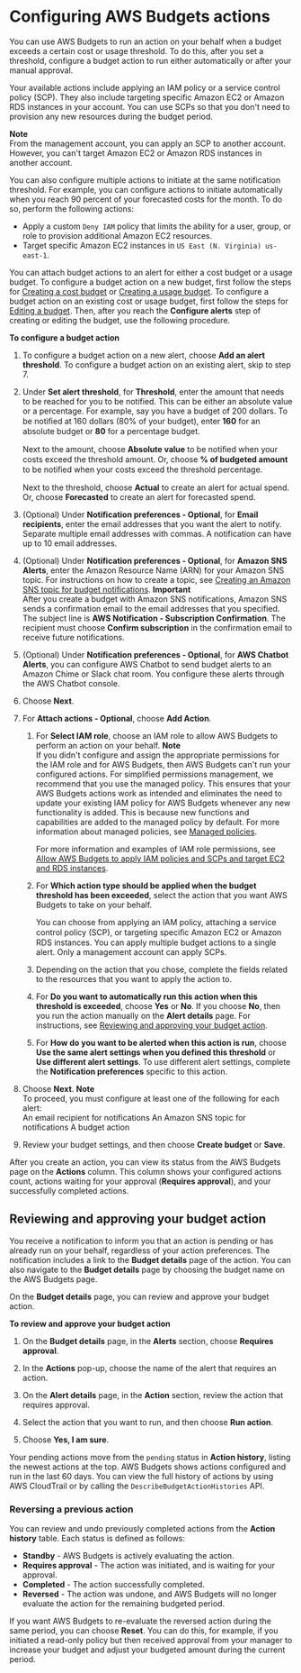# Configuring AWS Budgets actions<a name="budgets-controls"></a>

You can use AWS Budgets to run an action on your behalf when a budget exceeds a certain cost or usage threshold\. To do this, after you set a threshold, configure a budget action to run either automatically or after your manual approval\.

Your available actions include applying an IAM policy or a service control policy \(SCP\)\. They also include targeting specific Amazon EC2 or Amazon RDS instances in your account\. You can use SCPs so that you don't need to provision any new resources during the budget period\.

**Note**  
From the management account, you can apply an SCP to another account\. However, you can't target Amazon EC2 or Amazon RDS instances in another account\. 

You can also configure multiple actions to initiate at the same notification threshold\. For example, you can configure actions to initiate automatically when you reach 90 percent of your forecasted costs for the month\. To do so, perform the following actions:
+ Apply a custom `Deny IAM` policy that limits the ability for a user, group, or role to provision additional Amazon EC2 resources\.
+ Target specific Amazon EC2 instances in `US East (N. Virginia) us-east-1`\.

You can attach budget actions to an alert for either a cost budget or a usage budget\. To configure a budget action on a new budget, first follow the steps for [Creating a cost budget](budgets-create.md#create-cost-budget) or [Creating a usage budget](budgets-create.md#create-usage-budget)\. To configure a budget action on an existing cost or usage budget, first follow the steps for [Editing a budget](budgets-edit.md)\. Then, after you reach the **Configure alerts** step of creating or editing the budget, use the following procedure\.<a name="create-budget-action"></a>

**To configure a budget action**

1. To configure a budget action on a new alert, choose **Add an alert threshold**\. To configure a budget action on an existing alert, skip to step 7\.

1. Under **Set alert threshold**, for **Threshold**, enter the amount that needs to be reached for you to be notified\. This can be either an absolute value or a percentage\. For example, say you have a budget of 200 dollars\. To be notiﬁed at 160 dollars \(80% of your budget\), enter **160** for an absolute budget or **80** for a percentage budget\.

   Next to the amount, choose **Absolute value** to be notiﬁed when your costs exceed the threshold amount\. Or, choose **% of budgeted amount** to be notiﬁed when your costs exceed the threshold percentage\.

   Next to the threshold, choose **Actual** to create an alert for actual spend\. Or, choose **Forecasted** to create an alert for forecasted spend\.

1. \(Optional\) Under **Notification preferences \- Optional**, for **Email recipients**, enter the email addresses that you want the alert to notify\. Separate multiple email addresses with commas\. A notification can have up to 10 email addresses\.

1. \(Optional\) Under **Notification preferences \- Optional**, for **Amazon SNS Alerts**, enter the Amazon Resource Name \(ARN\) for your Amazon SNS topic\. For instructions on how to create a topic, see [Creating an Amazon SNS topic for budget notifications](budgets-sns-policy.md)\.
**Important**  
After you create a budget with Amazon SNS notifications, Amazon SNS sends a confirmation email to the email addresses that you specified\. The subject line is **AWS Notification \- Subscription Confirmation**\. The recipient must choose **Confirm subscription** in the confirmation email to receive future notifications\.

1. \(Optional\) Under **Notification preferences \- Optional**, for **AWS Chatbot Alerts**, you can configure AWS Chatbot to send budget alerts to an Amazon Chime or Slack chat room\. You configure these alerts through the AWS Chatbot console\.

1. Choose **Next**\.

1. For **Attach actions \- Optional**, choose **Add Action**\.

   1. For **Select IAM role**, choose an IAM role to allow AWS Budgets to perform an action on your behalf\.
**Note**  
If you didn't configure and assign the appropriate permissions for the IAM role and for AWS Budgets, then AWS Budgets can't run your configured actions\. For simplified permissions management, we recommend that you use the managed policy\. This ensures that your AWS Budgets actions work as intended and eliminates the need to update your existing IAM policy for AWS Budgets whenever any new functionality is added\. This is because new functions and capabilities are added to the managed policy by default\. For more information about managed policies, see [Managed policies](billing-permissions-ref.md#managed-policies)\.

       For more information and examples of IAM role permissions, see [Allow AWS Budgets to apply IAM policies and SCPs and target EC2 and RDS instances](billing-example-policies.md#example-budgets-applySCP)\.

   1. For **Which action type should be applied when the budget threshold has been exceeded**, select the action that you want AWS Budgets to take on your behalf\.

      You can choose from applying an IAM policy, attaching a service control policy \(SCP\), or targeting speciﬁc Amazon EC2 or Amazon RDS instances\. You can apply multiple budget actions to a single alert\. Only a management account can apply SCPs\.

   1. Depending on the action that you chose, complete the fields related to the resources that you want to apply the action to\.

   1. For **Do you want to automatically run this action when this threshold is exceeded**, choose **Yes** or **No**\. If you choose **No**, then you run the action manually on the **Alert details** page\. For instructions, see [Reviewing and approving your budget action](#budgets-action-review)\.

   1. For **How do you want to be alerted when this action is run**, choose **Use the same alert settings when you defined this threshold** or **Use different alert settings**\. To use different alert settings, complete the **Notification preferences** specific to this action\.

1. Choose **Next**\.
**Note**  
To proceed, you must configure at least one of the following for each alert:  
An email recipient for notifications
An Amazon SNS topic for notifications
A budget action

1. Review your budget settings, and then choose **Create budget** or **Save**\.

After you create an action, you can view its status from the AWS Budgets page on the **Actions** column\. This column shows your configured actions count, actions waiting for your approval \(**Requires approval**\), and your successfully completed actions\.

## Reviewing and approving your budget action<a name="budgets-action-review"></a>

You receive a notification to inform you that an action is pending or has already run on your behalf, regardless of your action preferences\. The notification includes a link to the **Budget details** page of the action\. You can also navigate to the **Budget details** page by choosing the budget name on the AWS Budgets page\.

On the **Budget details** page, you can review and approve your budget action\.<a name="approve-budget-action"></a>

**To review and approve your budget action**

1. On the **Budget details** page, in the **Alerts** section, choose **Requires approval**\.

1. In the **Actions** pop\-up, choose the name of the alert that requires an action\.

1. On the **Alert details** page, in the **Action** section, review the action that requires approval\.

1. Select the action that you want to run, and then choose **Run action**\.

1. Choose **Yes, I am sure**\.

Your pending actions move from the `pending` status in **Action history**, listing the newest actions at the top\. AWS Budgets shows actions configured and run in the last 60 days\. You can view the full history of actions by using AWS CloudTrail or by calling the `DescribeBudgetActionHistories` API\.

### Reversing a previous action<a name="budgets-action-undo"></a>

You can review and undo previously completed actions from the **Action history** table\. Each status is defined as follows:
+ **Standby** \- AWS Budgets is actively evaluating the action\.
+ **Requires approval** \- The action was initiated, and is waiting for your approval\.
+ **Completed** \- The action successfully completed\.
+ **Reversed** \- The action was undone, and AWS Budgets will no longer evaluate the action for the remaining budgeted period\.

If you want AWS Budgets to re\-evaluate the reversed action during the same period, you can choose **Reset**\. You can do this, for example, if you initiated a read\-only policy but then received approval from your manager to increase your budget and adjust your budgeted amount during the current period\.